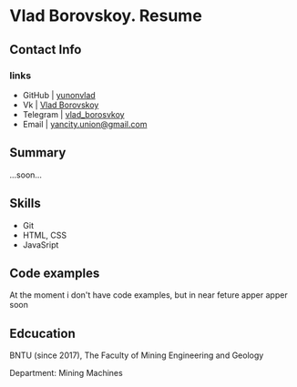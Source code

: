 <h1>Vlad Borovskoy. Resume</h1>
<h2>Contact Info</h2>
<h3>links</h3>  

* GitHub    | [yunonvlad](http://github.com/yunonvlad) 
* Vk        | [Vlad Borovskoy](https://vk.com/id152602723) 
* Telegram  | [vlad_borosvkoy](https://t.me/vlad_borovskoy)
* Email     | yancity.union@gmail.com

<h2>Summary</h2>

...soon...

<h2>Skills</h2> 

* Git
* HTML, CSS 
* JavaSript

<h2>Code examples</h2>

<p>At the moment i don't have code examples, but in near feture apper apper soon</p>

<h2>Edcucation</h2>
<p>BNTU (since 2017), The Faculty of Mining Engineering and Geology</p>
<p>Department: Mining Machines</p>







